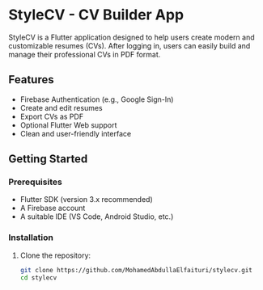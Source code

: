 # StyleCV - CV Builder App

StyleCV is a Flutter application designed to help users create modern and customizable resumes (CVs). After logging in, users can easily build and manage their professional CVs in PDF format.

## Features

- Firebase Authentication (e.g., Google Sign-In)
- Create and edit resumes
- Export CVs as PDF
- Optional Flutter Web support
- Clean and user-friendly interface

## Getting Started

### Prerequisites

- Flutter SDK (version 3.x recommended)
- A Firebase account
- A suitable IDE (VS Code, Android Studio, etc.)

### Installation

1. Clone the repository:

   ```bash
   git clone https://github.com/MohamedAbdullaElfaituri/stylecv.git
   cd stylecv
